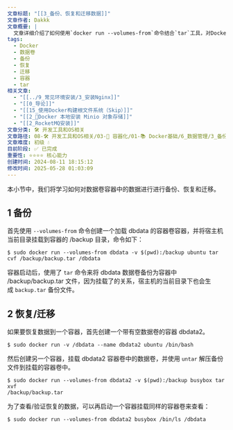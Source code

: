```yaml
---
文章标题: "[[3_备份、恢复和迁移数据]]"
文章作者: Dakkk
文章概要: |
  文章详细介绍了如何使用`docker run --volumes-from`命令结合`tar`工具，对Docker数据卷容器中的数据进行高效的备份、恢复与迁移操作，并提供了具体命令示例。
tags:
  - Docker
  - 数据卷
  - 备份
  - 恢复
  - 迁移
  - 容器
  - tar
相关文章:
  - "[[../9_常见环境安装/3_安装Nginx]]"
  - "[[0_导论]]"
  - "[[15_使用Docker构建根文件系统（Skip）]]"
  - "[[2_📕Docker 本地安装 Minio 对象存储]]"
  - "[[2_RocketMQ安装]]"
文章分类: 🛠️ 开发工具和OS相关
文章路径: 08-🛠️ 开发工具和OS相关/03-🐋 容器化/01-📚 Docker基础/6_数据管理/3_备份、恢复和迁移数据.md
文章难度: 初级 💧
目前阶段: ✅ 已完成
重要性: ⭐⭐⭐⭐ 核心能力
创建时间: 2024-08-11 18:15:12
修改时间: 2025-05-28 01:03:09
---
```


本小节中，我们将学习如何对数据卷容器中的数据进行进行备份、恢复和迁移。
## 1 备份

首先使用 `--volumes-from` 命令创建一个加载 dbdata 的容器卷容器，并将宿主机当前目录挂载到容器的 /backup 目录，命令如下：

```
$ sudo docker run --volumes-from dbdata -v $(pwd):/backup ubuntu tar cvf /backup/backup.tar /dbdata
```

容器启动后，使用了 `tar` 命令来将 dbdata 数据卷备份为容器中 /backup/backup.tar 文件，因为挂载了的关系，宿主机的当前目录下也会生成 `backup.tar` 备份文件。

## 2 恢复/迁移

如果要恢复数据到一个容器，首先创建一个带有空数据卷的容器 dbdata2。

```
$ sudo docker run -v /dbdata --name dbdata2 ubuntu /bin/bash
```

然后创建另一个容器，挂载 dbdata2 容器卷中的数据卷，并使用 `untar` 解压备份文件到挂载的容器卷中。

```
$ sudo docker run --volumes-from dbdata2 -v $(pwd):/backup busybox tar xvf
/backup/backup.tar
```

为了查看/验证恢复的数据，可以再启动一个容器挂载同样的容器卷来查看：

```
$ sudo docker run --volumes-from dbdata2 busybox /bin/ls /dbdata
```